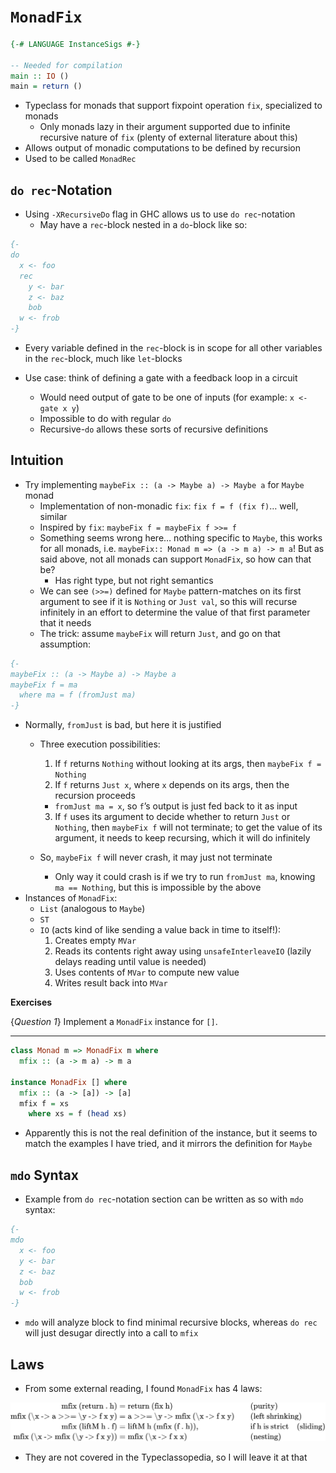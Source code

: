 # `MonadFix`

``` haskell
{-# LANGUAGE InstanceSigs #-}

-- Needed for compilation
main :: IO ()
main = return ()
```

-   Typeclass for monads that support fixpoint operation `fix`,
    specialized to monads
    -   Only monads lazy in their argument supported due to infinite
        recursive nature of `fix` (plenty of external literature about
        this)
-   Allows output of monadic computations to be defined by recursion
-   Used to be called `MonadRec`

## `do rec`-Notation

-   Using `-XRecursiveDo` flag in GHC allows us to use `do rec`-notation
    -   May have a `rec`-block nested in a `do`-block like so:

``` haskell
{-
do
  x <- foo
  rec
    y <- bar
    z <- baz
    bob
  w <- frob
-}
```

-   Every variable defined in the `rec`-block is in scope for all other
    variables in the `rec`-block, much like `let`-blocks

-   Use case: think of defining a gate with a feedback loop in a circuit

    -   Would need output of gate to be one of inputs (for example:
        `x <- gate x y`)
    -   Impossible to do with regular `do`
    -   Recursive-`do` allows these sorts of recursive definitions

## Intuition

-   Try implementing `maybeFix :: (a -> Maybe a) -> Maybe a` for `Maybe`
    monad
    -   Implementation of non-monadic `fix`: `fix f = f (fix f)`… well,
        similar
    -   Inspired by `fix`: `maybeFix f = maybeFix f >>= f`
    -   Something seems wrong here… nothing specific to `Maybe`, this
        works for all monads,
        i.e. `maybeFix:: Monad m => (a -> m a) -> m a`! But as said
        above, not all monads can support `MonadFix`, so how can that
        be?
        -   Has right type, but not right semantics
    -   We can see `(>>=)` defined for `Maybe` pattern-matches on its
        first argument to see if it is `Nothing` or `Just val`, so this
        will recurse infinitely in an effort to determine the value of
        that first parameter that it needs
    -   The trick: assume `maybeFix` will return `Just`, and go on that
        assumption:

``` haskell
{-
maybeFix :: (a -> Maybe a) -> Maybe a
maybeFix f = ma
  where ma = f (fromJust ma)
-}
```

-   Normally, `fromJust` is bad, but here it is justified
    -   Three execution possibilities:
        1.  If `f` returns `Nothing` without looking at its args, then
            `maybeFix f = Nothing`
        2.  If `f` returns `Just x`, where `x` depends on its args, then
            the recursion proceeds

        -   `fromJust ma = x`, so `f`’s output is just fed back to it as
            input

        3.  If `f` uses its argument to decide whether to return `Just`
            or `Nothing`, then `maybeFix f` will not terminate; to get
            the value of its argument, it needs to keep recursing, which
            it will do infinitely
    -   So, `maybeFix f` will never crash, it may just not terminate
        -   Only way it could crash is if we try to run `fromJust ma`,
            knowing `ma == Nothing`, but this is impossible by the above
-   Instances of `MonadFix`:
    -   `List` (analogous to `Maybe`)
    -   `ST`
    -   `IO` (acts kind of like sending a value back in time to
        itself!):
        1.  Creates empty `MVar`
        2.  Reads its contents right away using `unsafeInterleaveIO`
            (lazily delays reading until value is needed)
        3.  Uses contents of `MVar` to compute new value
        4.  Writes result back into `MVar`

**Exercises**

{*Question 1*} Implement a `MonadFix` instance for `[]`.

------------------------------------------------------------------------

``` haskell
class Monad m => MonadFix m where
  mfix :: (a -> m a) -> m a

instance MonadFix [] where
  mfix :: (a -> [a]) -> [a]
  mfix f = xs
    where xs = f (head xs)
```

-   Apparently this is not the real definition of the instance, but it
    seems to match the examples I have tried, and it mirrors the
    definition for `Maybe`

## `mdo` Syntax

-   Example from `do rec`-notation section can be written as so with
    `mdo` syntax:

``` haskell
{-
mdo
  x <- foo
  y <- bar
  z <- baz
  bob
  w <- frob
-}
```

-   `mdo` will analyze block to find minimal recursive blocks, whereas
    `do rec` will just desugar directly into a call to `mfix`

## Laws

-   From some external reading, I found `MonadFix` has 4 laws:

<!-- $$
\begin{aligned}
\text{mfix (return . h)} &= \text{return (fix h)} && \text{(purity)}\\
\text{mfix (\x -> a >>= \y -> f x y)} &= \text{a >>= \y -> mfix (\x -> f x y)} && \text{(left shrinking)}\\
\text{mfix (liftM h . f)} &= \text{liftM h (mfix (f . h))}, && \text{if h is strict} \quad \text{(sliding)}\\
\text{mfix (\x -> mfix (\y -> f x y))} &= \text{mfix (\x -> f x x)} && \text{(nesting)}
\end{aligned}
$$ -->

<div align="center">

<img style="background: white;" src="../svg/fYqqoh0Jcd.svg">

</div>

-   They are not covered in the Typeclassopedia, so I will leave it at
    that
